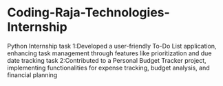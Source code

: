 # Coding-Raja-Technologies-Internship
Python Internship
task 1:Developed a user-friendly To-Do List application, enhancing task management through features like prioritization and due date tracking
task 2:Contributed to a Personal Budget Tracker project, implementing functionalities for expense tracking, budget analysis, and financial planning
